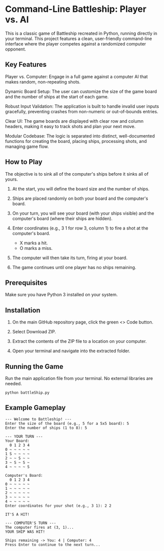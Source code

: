 # Command-Line Battleship: Player vs. AI
This is a classic game of Battleship recreated in Python, running directly in your terminal. This project features a clean, user-friendly command-line interface where the player competes against a randomized computer opponent.

## Key Features
Player vs. Computer: Engage in a full game against a computer AI that makes random, non-repeating shots.

Dynamic Board Setup: The user can customize the size of the game board and the number of ships at the start of each game.

Robust Input Validation: The application is built to handle invalid user inputs gracefully, preventing crashes from non-numeric or out-of-bounds entries.

Clear UI: The game boards are displayed with clear row and column headers, making it easy to track shots and plan your next move.

Modular Codebase: The logic is separated into distinct, well-documented functions for creating the board, placing ships, processing shots, and managing game flow.

## How to Play
The objective is to sink all of the computer's ships before it sinks all of yours.

1. At the start, you will define the board size and the number of ships.

2. Ships are placed randomly on both your board and the computer's board.

3. On your turn, you will see your board (with your ships visible) and the computer's board (where their ships are hidden).

4. Enter coordinates (e.g., 3 1 for row 3, column 1) to fire a shot at the computer's board.
    - X marks a hit.
    - O marks a miss.

5. The computer will then take its turn, firing at your board.

6. The game continues until one player has no ships remaining.

## Prerequisites
Make sure you have Python 3 installed on your system.

## Installation
1. On the main GitHub repository page, click the green <> Code button.

2. Select Download ZIP.

3. Extract the contents of the ZIP file to a location on your computer.

4. Open your terminal and navigate into the extracted folder.

## Running the Game
Run the main application file from your terminal. No external libraries are needed.
```
python battleShip.py
```
## Example Gameplay
```
--- Welcome to Battleship! ---
Enter the size of the board (e.g., 5 for a 5x5 board): 5
Enter the number of ships (1 to 8): 5

--- YOUR TURN ---
Your Board:
  0 1 2 3 4
0 ~ ~ ~ ~ ~
1 S ~ ~ ~ ~
2 ~ ~ S ~ ~
3 ~ S ~ S ~
4 ~ ~ ~ ~ S

Computer's Board:
  0 1 2 3 4
0 ~ ~ ~ ~ ~
1 ~ ~ ~ ~ ~
2 ~ ~ ~ ~ ~
3 ~ ~ ~ ~ ~
4 ~ ~ ~ ~ ~
Enter coordinates for your shot (e.g., 3 1): 2 2

IT'S A HIT!

--- COMPUTER'S TURN ---
The computer fires at (3, 1)...
YOUR SHIP WAS HIT!

Ships remaining -> You: 4 | Computer: 4
Press Enter to continue to the next turn...
```
